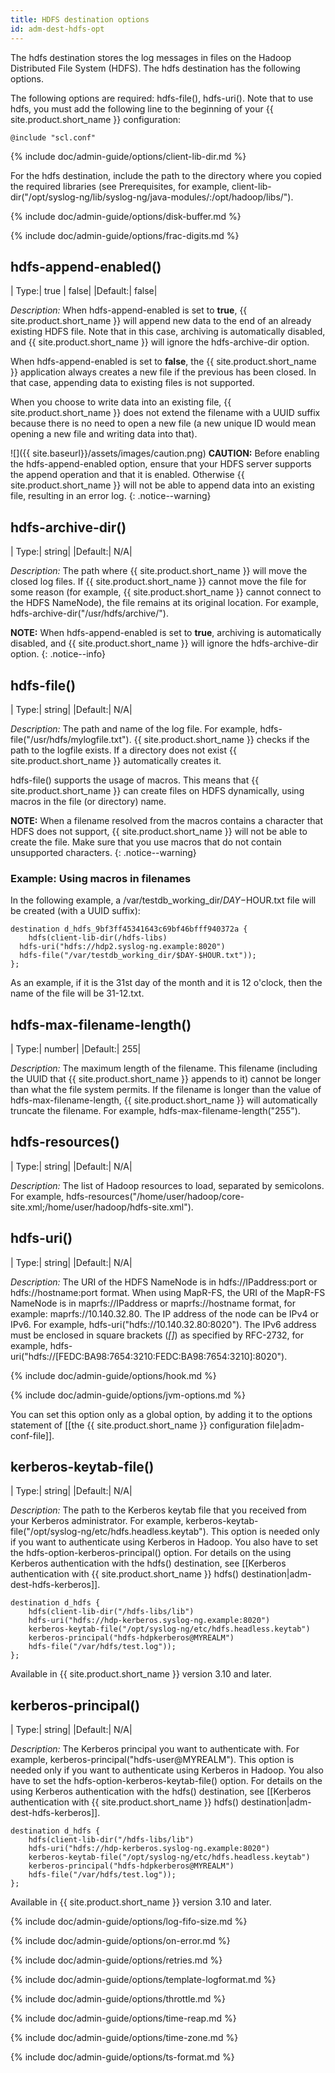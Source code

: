 ```yaml
---
title: HDFS destination options
id: adm-dest-hdfs-opt
---
```


The hdfs destination stores the log messages in files on the Hadoop
Distributed File System (HDFS). The hdfs destination has the following
options.

The following options are required: hdfs-file(), hdfs-uri(). Note that
to use hdfs, you must add the following line to the beginning of your
{{ site.product.short_name }} configuration:

```config
@include "scl.conf"
```

{% include doc/admin-guide/options/client-lib-dir.md %}

For the hdfs destination, include the path to the directory where you
copied the required libraries (see
Prerequisites,
for example,
client-lib-dir(\"/opt/syslog-ng/lib/syslog-ng/java-modules/:/opt/hadoop/libs/\").

{% include doc/admin-guide/options/disk-buffer.md %}

{% include doc/admin-guide/options/frac-digits.md %}

## hdfs-append-enabled()

|  Type:|      true \| false|
  |Default:|   false|

*Description:* When hdfs-append-enabled is set to **true**, {{ site.product.short_name }} will append new data to the end of an already existing HDFS file.
Note that in this case, archiving is automatically disabled, and
{{ site.product.short_name }} will ignore the hdfs-archive-dir option.

When hdfs-append-enabled is set to **false**, the {{ site.product.short_name }}
application always creates a new file if the previous has been closed.
In that case, appending data to existing files is not supported.

When you choose to write data into an existing file, {{ site.product.short_name }} does
not extend the filename with a UUID suffix because there is no need to
open a new file (a new unique ID would mean opening a new file and
writing data into that).

![]({{ site.baseurl}}/assets/images/caution.png) **CAUTION:**
Before enabling the hdfs-append-enabled option, ensure that your HDFS
server supports the append operation and that it is enabled. Otherwise {{ site.product.short_name }} will not be able to append data into an existing file, resulting in an
error log.
{: .notice--warning}

## hdfs-archive-dir()

|  Type:|      string|
|Default:|   N/A|

*Description:* The path where {{ site.product.short_name }} will move the closed log
files. If {{ site.product.short_name }} cannot move the file for some reason (for
example, {{ site.product.short_name }} cannot connect to the HDFS NameNode), the file
remains at its original location. For example,
hdfs-archive-dir(\"/usr/hdfs/archive/\").

**NOTE:** When hdfs-append-enabled is set to **true**, archiving is
automatically disabled, and {{ site.product.short_name }} will ignore the
hdfs-archive-dir option.
{: .notice--info}

## hdfs-file()

|  Type:|      string|
|Default:|   N/A|

*Description:* The path and name of the log file. For example,
hdfs-file(\"/usr/hdfs/mylogfile.txt\"). {{ site.product.short_name }} checks if the path
to the logfile exists. If a directory does not exist {{ site.product.short_name }}
automatically creates it.

hdfs-file() supports the usage of macros. This means that {{ site.product.short_name }}
can create files on HDFS dynamically, using macros in the file (or
directory) name.

**NOTE:** When a filename resolved from the macros contains a character that
HDFS does not support, {{ site.product.short_name }} will not be able to create the
file. Make sure that you use macros that do not contain unsupported
characters.
{: .notice--warning}

### Example: Using macros in filenames

In the following example, a /var/testdb_working_dir/$DAY-$HOUR.txt
file will be created (with a UUID suffix):

```config
destination d_hdfs_9bf3ff45341643c69bf46bfff940372a {
    hdfs(client-lib-dir(/hdfs-libs)
  hdfs-uri("hdfs://hdp2.syslog-ng.example:8020")
  hdfs-file("/var/testdb_working_dir/$DAY-$HOUR.txt"));
};
```

As an example, if it is the 31st day of the month and it is 12 o\'clock,
then the name of the file will be 31-12.txt.

## hdfs-max-filename-length()

|  Type:|      number|
  |Default:|   255|

*Description:* The maximum length of the filename. This filename
(including the UUID that {{ site.product.short_name }} appends to it) cannot be longer
than what the file system permits. If the filename is longer than the
value of hdfs-max-filename-length, {{ site.product.short_name }} will automatically
truncate the filename. For example, hdfs-max-filename-length("255").

## hdfs-resources()

|  Type:|      string|
  |Default:|   N/A|

*Description:* The list of Hadoop resources to load, separated by
semicolons. For example,
hdfs-resources("/home/user/hadoop/core-site.xml;/home/user/hadoop/hdfs-site.xml").

## hdfs-uri()

|  Type:|      string|
  |Default:|   N/A|

*Description:* The URI of the HDFS NameNode is in hdfs://IPaddress:port
or hdfs://hostname:port format. When using MapR-FS, the URI of the
MapR-FS NameNode is in maprfs://IPaddress or maprfs://hostname format,
for example: maprfs://10.140.32.80. The IP address of the node can be
IPv4 or IPv6. For example, hdfs-uri(\"hdfs://10.140.32.80:8020\"). The
IPv6 address must be enclosed in square brackets (*\[\]*) as specified
by RFC-2732, for example,
hdfs-uri(\"hdfs://\[FEDC:BA98:7654:3210:FEDC:BA98:7654:3210\]:8020\").

{% include doc/admin-guide/options/hook.md %}

{% include doc/admin-guide/options/jvm-options.md %}

You can set this option only as a global option, by adding it
to the options statement of [[the {{ site.product.short_name }} configuration file|adm-conf-file]].

## kerberos-keytab-file()

|  Type:|      string|
  |Default:|   N/A|

*Description:* The path to the Kerberos keytab file that you received
from your Kerberos administrator. For example,
kerberos-keytab-file(\"/opt/syslog-ng/etc/hdfs.headless.keytab\"). This
option is needed only if you want to authenticate using Kerberos in
Hadoop. You also have to set the hdfs-option-kerberos-principal()
option. For details on the using Kerberos authentication with the hdfs()
destination, see
[[Kerberos authentication with {{ site.product.short_name }} hdfs() destination|adm-dest-hdfs-kerberos]].

```config
destination d_hdfs {
    hdfs(client-lib-dir("/hdfs-libs/lib")
    hdfs-uri("hdfs://hdp-kerberos.syslog-ng.example:8020")
    kerberos-keytab-file("/opt/syslog-ng/etc/hdfs.headless.keytab")
    kerberos-principal("hdfs-hdpkerberos@MYREALM")
    hdfs-file("/var/hdfs/test.log"));
};
```

Available in {{ site.product.short_name }} version 3.10 and later.

## kerberos-principal()

|  Type:|      string|
|Default:|   N/A|

*Description:* The Kerberos principal you want to authenticate with. For
example, kerberos-principal(\"hdfs-user@MYREALM\"). This option is
needed only if you want to authenticate using Kerberos in Hadoop. You
also have to set the hdfs-option-kerberos-keytab-file() option. For
details on the using Kerberos authentication with the hdfs()
destination, see
[[Kerberos authentication with {{ site.product.short_name }} hdfs() destination|adm-dest-hdfs-kerberos]].

```config
destination d_hdfs {
    hdfs(client-lib-dir("/hdfs-libs/lib")
    hdfs-uri("hdfs://hdp-kerberos.syslog-ng.example:8020")
    kerberos-keytab-file("/opt/syslog-ng/etc/hdfs.headless.keytab")
    kerberos-principal("hdfs-hdpkerberos@MYREALM")
    hdfs-file("/var/hdfs/test.log"));
};
```

Available in {{ site.product.short_name }} version 3.10 and later.

{% include doc/admin-guide/options/log-fifo-size.md %}

{% include doc/admin-guide/options/on-error.md %}

{% include doc/admin-guide/options/retries.md %}

{% include doc/admin-guide/options/template-logformat.md %}

{% include doc/admin-guide/options/throttle.md %}

{% include doc/admin-guide/options/time-reap.md %}

{% include doc/admin-guide/options/time-zone.md %}

{% include doc/admin-guide/options/ts-format.md %}
